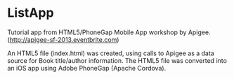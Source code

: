 ListApp
=======

Tutorial app from HTML5/PhoneGap Mobile App workshop by Apigee. (http://apigee-sf-2013.eventbrite.com) 

An HTML5 file (index.html) was created, using calls to Apigee as a data source for Book title/author information. The HTML5 file was converted into an iOS app using Adobe PhoneGap (Apache Cordova).
